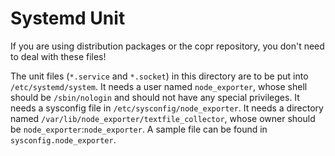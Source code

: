 # Systemd Unit

If you are using distribution packages or the copr repository, you don't need to deal with these files!

The unit files (`*.service` and `*.socket`) in this directory are to be put into `/etc/systemd/system`.
It needs a user named `node_exporter`, whose shell should be `/sbin/nologin` and should not have any special privileges.
It needs a sysconfig file in `/etc/sysconfig/node_exporter`.
It needs a directory named `/var/lib/node_exporter/textfile_collector`, whose owner should be `node_exporter`:`node_exporter`.
A sample file can be found in `sysconfig.node_exporter`.
